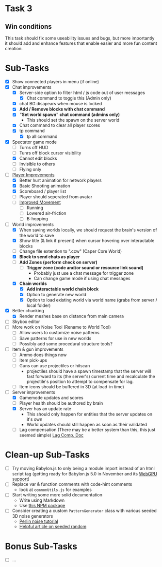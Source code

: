 # Task 3

## Win conditions
This task should fix some useability issues and bugs, but more importantly it should add and enhance features that enable easier and more fun content creation.

# Sub-Tasks
- [X] Show connected players in menu (if online)
- [X] Chat improvements
    - [X] Server-side option to filter html / js code out of user messages
        - [X] Chat command to toggle this (Admin only)
    - [X] chat BG disapears when mouse is locked
    - [X] **Add / Remove blocks with chat command**
    - [X] **"Set world spawn" chat command (admins only)**
        - This should set the spawn on the server world
    - [X] Chat command to clear all player scores
    - [X] tp command
        - [X] tp all command
- [X] Spectator game mode
    - [ ] Turns off HUD
    - [ ] Tunrs off block cursor visibility
    - [X] Cannot edit blocks
    - [ ] Invisible to others
    - [ ] Flying only
- [ ] [Player Improvements](./PlayerOverhaul.md)
    - [X] Better hurt animation for network players
    - [X] Basic Shooting animation
    - [X] Scoreboard / player list
    - [ ] Player should seperated from avatar
    - [ ] [Improved Movement](./MovementOverhaul.md)
        - [ ] Running
        - [ ] Lowered air-friction
        - [ ] B-hopping
- [ ] World improvements
    - [X] When saving worlds locally, we should request the brain's version of the world to save
    - [X] Show title (& link if present) when cursor hovering over interactable blocks
    - [ ] Change file extention to ".ccw" (Caper Core World)
    - [X] **Block to send chats as player**
    - [ ] **Add Zones (perform check on server)**
        - [ ] **Trigger zone (code and/or sound or resource link sound)**
            - Probably just use a chat message for trigger zone
            - Can change game mode if using chat messages
    - [X] **Chain worlds**
        - [X] **Add interactable world chain block**
        - [X] Option to generate new world
        - [X] Option to load existing world via world name (grabs from server / local folder)
- [X] Better chunking
    - [X] Render meshes base on distance from main camera
- [ ] Skybox editor
- [ ] More work on Noise Tool (Rename to World Tool)
    - [ ] Allow users to customize noise patterns
    - [ ] Save patterns for use in new worlds
    - [ ] Possibly add some procedural structure tools?
- [ ] Item & gun improvements
    - [ ] Ammo does things now
    - [ ] Item pick-ups
    - [ ] Guns can use projectiles or hitscan
        - projectiles should have a spawn timestamp that the server will fast forward to its (the server's) current time and recalculate the projectile's position to attempt to compensate for lag.
    - [ ] Item icons should be buffered in 3D (at load-in time)
- [ ] Server improvements
    - [X] Gamemode updates and scores
    - [ ] Player health should be authored by brain
    - [X] Server has an update rate
        - This should only happen for entities that the server updates on it's own
        - World updates should still happen as soon as their validated
    - [ ] Lag compensation (There may be a better system than this, this just seemed simple)
        [Lag Comp. Doc](../LagCompensation.md)

# Clean-up Sub-Tasks
- [ ] Try moving Babylon.js to only being a module import instead of an html script tag (getting ready for Babylon.js 5.0 in November and its [WebGPU support](https://doc.babylonjs.com/advanced_topics/webGPU))
- [ ] Replace var & function comments with code-hint comments
    - look at `commonUtils.js` for examples
- [ ] Start writing some more solid documentation
    - Write using Markdown
    - Use [this NPM package](https://www.npmjs.com/package/markdown-to-html-converter)
- [ ] Consider creating a custom `PatternGenerator` class with various seeded 3D noise generators
    - [Perlin noise tutorial](https://joeiddon.github.io/projects/javascript/perlin.html)
    - [Helpful article on seeded random](https://davidbau.com/archives/2010/01/30/random_seeds_coded_hints_and_quintillions.html)

# Bonus Sub-Tasks
- [ ] ...